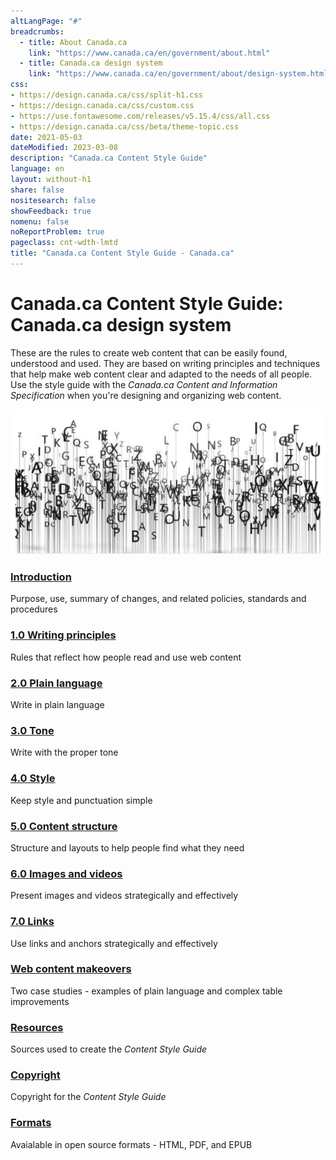 ```yaml
---
altLangPage: "#"
breadcrumbs:
  - title: About Canada.ca
    link: "https://www.canada.ca/en/government/about.html"
  - title: Canada.ca design system
    link: "https://www.canada.ca/en/government/about/design-system.html"
css:
- https://design.canada.ca/css/split-h1.css
- https://design.canada.ca/css/custom.css
- https://use.fontawesome.com/releases/v5.15.4/css/all.css
- https://design.canada.ca/css/beta/theme-topic.css
date: 2021-05-03
dateModified: 2023-03-08
description: "Canada.ca Content Style Guide"
language: en
layout: without-h1
share: false
nositesearch: false
showFeedback: true
nomenu: false
noReportProblem: true
pageclass: cnt-wdth-lmtd
title: "Canada.ca Content Style Guide - Canada.ca"
---
```

<h1 property="name" id="wb-cont" dir="ltr"><span class="stacked"><span>Canada.ca Content Style Guide</span>: <span>Canada.ca design system</span></span></h1>
<div class="provisional profile">
  <div class="container">
    <div class="row">
      <div class="intro col-md-6 col-sm-12 mrgn-bttm-md">
        <p>These are the rules to create web content that can be easily found, understood and used. They are based on writing principles and techniques that help make web content clear and adapted to the needs of all people. Use the style guide with the <cite>Canada.ca Content and Information Specification</cite> when you're designing and organizing web content.</p>
        <!--<p class="small"><strong>Version</strong>: 2.1.2 (October 21, 2020)</p>-->
      </div>
      <div class="col-md-6 pstn-rght-md pstn-bttm-md hidden-sm hidden-xs guidance-js-hide"><img alt="" src="./images/letters.png" class="img-responsive" /></div>
    </div>
  </div>
</div>
<div class="row mrgn-tp-xl">
  <section class="wb-eqht gc-drmt">
    <div class="col-md-4">
      <section>
        <h3 class="h5"><a href="02-style-guide-02-en.html">Introduction</a></h3>
        <p>Purpose, use, summary of changes, and related policies, standards and procedures</p>
      </section>
    </div>
    <div class="col-md-4">
      <section>
        <h3 class="h5"><a href="02-style-guide-03-en.html">1.0 Writing principles</a></h3>
        <p>Rules that reflect how people read and use web content</p>
      </section>
    </div>
    <div class="col-md-4">
      <section>
        <h3 class="h5"><a href="02-style-guide-04-en.html">2.0 Plain language</a></h3>
        <p>Write in plain language</p>
      </section>
    </div>
    <div class="col-md-4">
      <section>
        <h3 class="h5"><a href="02-style-guide-05-en.html">3.0 Tone</a></h3>
        <p>Write with the proper tone</p>
      </section>
    </div>
    <div class="col-md-4">
      <section>
        <h3 class="h5"><a href="02-style-guide-06-en.html">4.0 Style</a></h3>
        <p>Keep style and punctuation simple</p>
      </section>
    </div>
    <div class="col-md-4">
      <section>
        <h3 class="h5"><a href="02-style-guide-07-en.html">5.0 Content structure</a></h3>
        <p>Structure and layouts to help people find what they need</p>
      </section>
    </div>
    <div class="col-md-4">
      <section>
        <h3 class="h5"><a href="02-style-guide-08-en.html">6.0 Images and videos</a></h3>
        <p>Present images and videos strategically and effectively</p>
      </section>
    </div>
    <div class="col-md-4">
      <section>
        <h3 class="h5"><a href="02-style-guide-09-en.html">7.0 Links</a></h3>
        <p>Use links and anchors strategically and effectively</p>
      </section>
    </div>
    <div class="col-md-4">
      <section>
        <h3 class="h5"><a href="02-style-guide-10-en.html">Web content makeovers</a></h3>
        <p>Two case studies - examples of plain language and complex table improvements</p>
      </section>
    </div>
    <div class="col-md-4">
      <section>
        <h3 class="h5"><a href="02-style-guide-11-en.html">Resources</a></h3>
        <p>Sources used to create the <cite>Content Style Guide</cite></p>
      </section>
    </div>
    <div class="col-md-4">
      <section>
        <h3 class="h5"><a href="02-style-guide-12-en.html">Copyright</a></h3>
        <p>Copyright for the <cite>Content Style Guide</cite></p>
      </section>
    </div>
    <div class="col-md-4">
      <section>
        <h3 class="h5"><a href="02-style-guide-13-en.html">Formats</a></h3>
        <p>Avaialable in open source formats - HTML, PDF, and EPUB </p>
      </section>
    </div>    
  </section>
</div>
